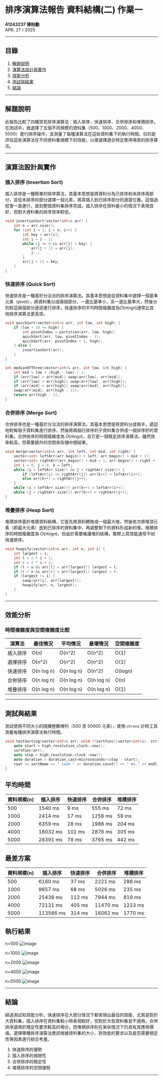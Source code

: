 
# 排序演算法報告 資料結構(二) 作業一

**41243237 陳柏勳**  
APR. 27 / 2025  

---

## 目錄

1. [解題說明](#解題說明)
2. [演算法設計與實作](#演算法設計與實作)
3. [效能分析](#效能分析)
4. [測試與結果](#測試與結果)
5. [結論](#結論)

---

## 解題說明

此報告比較了四種常見排序演算法：插入排序、快速排序、合併排序和堆積排序。在測試中，我選擇了五個不同規模的資料集（500、1000、2000、4000、5000）進行排序操作，並測量了每種演算法在這些資料集下的執行時間。目的是評估這些演算法在不同資料集規模下的效能，以便選擇適合特定應用場景的排序算法。

---

## 演算法設計與實作

### 插入排序 (Insertion Sort)
插入排序是一種簡單的排序算法，其基本思想是將資料分為已排序和未排序兩部分，並從未排序的部分選擇一個元素，將其插入到已排序部分的適當位置。這個過程會一直進行，直到整個資料集排序完成。插入排序在資料量小的情況下表現良好，但對大資料集的排序效率較低。

```cpp
void insertionSort(vector<int>& arr) {
    int n = arr.size();
    for (int i = 1; i < n; i++) {
        int key = arr[i];
        int j = i - 1;
        while (j >= 0 && arr[j] > key) {
            arr[j + 1] = arr[j];
            j--;
        }
        arr[j + 1] = key;
    }
}
```
### 快速排序 (Quick Sort)
快速排序是一種基於分治法的排序演算法。其基本思想是從資料集中選擇一個基準元素（pivot），將資料集分成兩個部分，一邊比基準小，另一邊比基準大，然後分別對這兩個部分遞迴進行排序。快速排序的平均時間複雜度為𝑂(𝑛log𝑛)通常比其他排序演算法更高效。

```cpp
void quickSort(vector<int>& arr, int low, int high) {
    if (low + 10 <= high) {
        int pivotIndex = partition(arr, low, high);
        quickSort(arr, low, pivotIndex - 1);
        quickSort(arr, pivotIndex + 1, high);
    } else {
        insertionSort(arr);
    }
}

int medianOfThree(vector<int>& arr, int low, int high) {
    int mid = low + (high - low) / 2;
    if (arr[low] > arr[mid]) swap(arr[low], arr[mid]);
    if (arr[low] > arr[high]) swap(arr[low], arr[high]);
    if (arr[mid] > arr[high]) swap(arr[mid], arr[high]);
    swap(arr[mid], arr[high - 1]);
    return arr[high - 1];
}

```

### 合併排序 (Merge Sort)
合併排序也是一種基於分治法的排序演算法，其基本思想是將資料分成兩半，遞迴地對每個子資料集進行排序，然後將兩個已排序的子資料集合併成一個排序好的資料集。合併排序的時間複雜度為 𝑂(𝑛log𝑛)，且它是一個穩定排序演算法。雖然效率較高，但需要額外的空間來存儲中間結果。

```cpp
void merge(vector<int>& arr, int left, int mid, int right) {
    vector<int> leftArr(arr.begin() + left, arr.begin() + mid + 1);
    vector<int> rightArr(arr.begin() + mid + 1, arr.begin() + right + 1);
    int i = 0, j = 0, k = left;
    while (i < leftArr.size() && j < rightArr.size()) {
        if (leftArr[i] <= rightArr[j]) arr[k++] = leftArr[i++];
        else arr[k++] = rightArr[j++];
    }
    while (i < leftArr.size()) arr[k++] = leftArr[i++];
    while (j < rightArr.size()) arr[k++] = rightArr[j++];
}
```

### 堆疊排序 (Heap Sort)
堆積排序基於堆積資料結構，它首先將資料轉換成一個最大堆，然後依次將堆頂元素（即最大元素）放到已排序的資料集中，再調整剩下的資料形成新的堆。堆積排序的時間複雜度為 𝑂(𝑛log𝑛)，但由於需要維護堆的結構，實際上其效能通常不如快速排序。

```cpp
void heapify(vector<int>& arr, int n, int i) {
    int largest = i;
    int l = 2 * i + 1;
    int r = 2 * i + 2;
    if (l < n && arr[l] > arr[largest]) largest = l;
    if (r < n && arr[r] > arr[largest]) largest = r;
    if (largest != i) {
        swap(arr[i], arr[largest]);
        heapify(arr, n, largest);
    }
}
```

---

## 效能分析

### 時間複雜度與空間複雜度比較

| 演算法 | 最佳情況 | 平均情況 | 最壞情況 | 空間複雜度 |
|---------|---------|---------|---------|---------|
| 插入排序 | O(n) | O(n^2) | O(n^2) | O(1) |
| 選擇排序 | O(n^2) | O(n^2) | O(n^2) | O(1) |
| 快速排序 | O(n log n) | O(n log n) | O(n^2) | O(logn) |
| 合併排序 | O(n log n) | O(n log n) | O(n log n) | O(n) |
| 堆疊排序 | O(n log n) | O(n log n) | O(n log n) | O(1) |


---

## 測試與結果

測試使用不同大小的隨機整數陣列（500 至 50000 元素），使用 `chrono` 計時工具測量每種排序演算法執行時間。

```cpp
void testSorting(vector<int>& arr, void (*sortFunc)(vector<int>&), string sortName) {
    auto start = high_resolution_clock::now();
    sortFunc(arr);
    auto stop = high_resolution_clock::now();
    auto duration = duration_cast<microseconds>(stop - start);
    cout << sortName << " took " << duration.count() << " ms." << endl;
}
```

## 平均時間

| 資料規模(n) | 插入排序 | 快速排序 | 合併排序 | 堆積排序 |
|----|----|----|----|----|
|500 | 1540 ms | 9 ms     | 555 ms    | 72 ms    |
|1000 | 2414 ms | 17 ms    | 1256 ms    | 58 ms    |
|2000 | 6359 ms | 28 ms    | 1986 ms    | 204 ms    |
|4000 | 18032 ms | 101 ms    | 2876 ms   | 305 ms   |
|5000 | 28391 ms | 78 ms    | 3765 ms   | 442 ms   |

## 最差方案

| 資料規模(n) | 插入排序 | 快速排序 | 合併排序 | 堆積排序 |
|----|----|----|----|----|
|500 | 6160 ms | 37 ms     | 2221 ms    | 288 ms    |
|1000 | 9657 ms | 68 ms    | 5026 ms    | 235 ms    |
|2000 | 25438 ms | 112 ms    | 7944 ms    | 819 ms    |
|4000 | 72131 ms | 405 ms    | 11470 ms   | 1223 ms   |
|5000 | 113566 ms | 314 ms    | 16062 ms   | 1770 ms   |

## 執行結果
n=500
![image](https://cdn.discordapp.com/attachments/967597712142901288/1366141837735366746/image.png?ex=680fde3b&is=680e8cbb&hm=181178772d9156519a90593b289f8c08c9bae9ef4dc78d02c4a9f2c40f214700&)

n=1000
![image](https://cdn.discordapp.com/attachments/967597712142901288/1366141869720997928/image.png?ex=680fde43&is=680e8cc3&hm=ce782df7ffae8e0b085656bc22732dab5bc8cd014d30315655ff0727844ac95d&)

n=2000
![image](https://cdn.discordapp.com/attachments/967597712142901288/1366141922175090789/image.png?ex=680fde4f&is=680e8ccf&hm=122ee2fea8be9737362e76a70f28f9e4b596de63d2574d1fbffd2eacdff0bed7&)

n=4000
![image](https://cdn.discordapp.com/attachments/967597712142901288/1366141948984954901/image.png?ex=680fde56&is=680e8cd6&hm=40caac05f29dbac5406d11a1ca79d749b048030ef731bab8849210769ac8c862&)

n=5000
![image](https://cdn.discordapp.com/attachments/967597712142901288/1366141977862737980/image.png?ex=680fde5d&is=680e8cdd&hm=2b199fba8024014b4f0ad5a11d9775cea59f225c1bd33debf2d0fd21c13e547e&)

---

## 結論

經過測試和效能分析，快速排序在大部分情況下都表現出最佳的效能，尤其是對於大資料集，插入排序在資料集較小時表現較好，但對於大型資料集並不適用。合併排序適用於穩定性要求較高的場合，而堆積排序則在某些情況下仍具有其應用價值。選擇哪種排序演算法應該根據資料集的大小、對效能的要求以及是否需要穩定性等因素進行綜合考量。

1. 快速排序的優勢
2. 插入排序的侷限性
3. 合併排序的穩定性
4. 堆積排序的空間優勢

---
